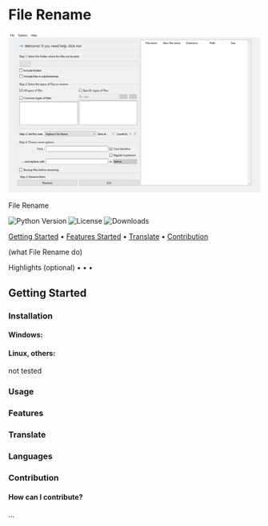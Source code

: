 # File Rename

![File-Rename Image Preview](images/main.png)

File Rename

![Python Version](https://img.shields.io/badge/Python-3.6%2B-green&style=flat")
![License](https://img.shields.io/github/license/victobriel/File-Rename)
![Downloads](https://img.shields.io/github/downloads/victobriel/File-Rename/total)

[Getting Started](https://github.com/victobriel/File-Rename#Getting-Started) • [Features Started](https://github.com/victobriel/File-Rename#Features) • [Translate](https://github.com/victobriel/File-Rename#Translate) • [Contribution](https://github.com/victobriel/File-Rename#Contribution)

(what File Rename do)

Highlights (optional)
•
•
•

## Getting Started

### Installation

#### Windows:

#### Linux, others:

not tested

### Usage

### Features

### Translate

### Languages

### Contribution

#### How can I contribute?

...
